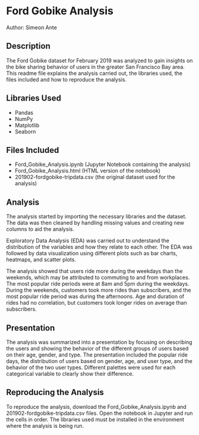 # Ford Gobike Analysis

Author: Simeon Ante

## Description

The Ford Gobike dataset for February 2019 was analyzed to gain insights on the bike sharing behavior of users in the greater San Francisco Bay area. This readme file explains the analysis carried out, the libraries used, the files included and how to reproduce the analysis.

## Libraries Used

- Pandas
- NumPy
- Matplotlib
- Seaborn

## Files Included

- Ford_Gobike_Analysis.ipynb (Jupyter Notebook containing the analysis)
- Ford_Gobike_Analysis.html (HTML version of the notebook)
- 201902-fordgobike-tripdata.csv (the original dataset used for the analysis)

## Analysis

The analysis started by importing the necessary libraries and the dataset. The data was then cleaned by handling missing values and creating new columns to aid the analysis.

Exploratory Data Analysis (EDA) was carried out to understand the distribution of the variables and how they relate to each other. The EDA was followed by data visualization using different plots such as bar charts, heatmaps, and scatter plots.

The analysis showed that users ride more during the weekdays than the weekends, which may be attributed to commuting to and from workplaces. The most popular ride periods were at 8am and 5pm during the weekdays. During the weekends, customers took more rides than subscribers, and the most popular ride period was during the afternoons. Age and duration of rides had no correlation, but customers took longer rides on average than subscribers.

## Presentation

The analysis was summarized into a presentation by focusing on describing the users and showing the behavior of the different groups of users based on their age, gender, and type. The presentation included the popular ride days, the distribution of users based on gender, age, and user type, and the behavior of the two user types. Different palettes were used for each categorical variable to clearly show their difference.

## Reproducing the Analysis

To reproduce the analysis, download the Ford_Gobike_Analysis.ipynb and 201902-fordgobike-tripdata.csv files. Open the notebook in Jupyter and run the cells in order. The libraries used must be installed in the environment where the analysis is being run.
